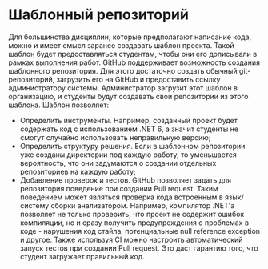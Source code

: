 # Шаблонный репозиторий

Для большинства дисциплин, которые предполагают написание кода, можно и имеет смысл заранее создавать шаблон проекта.
Такой шаблон будет предоставляться студентам, чтобы они его дописывали в рамках выполнения работ. GitHub поддерживает
возможность создания шаблонного репозитория. Для этого достаточно создать обычный git-репозиторий, загрузить его на
GitHub и предоставить ссылку администратору системы. Администратор загрузит этот шаблон в организацию, и студенты будут
создавать свои репозитории из этого шаблона. Шаблон позволяет:

- Определить инструменты. Например, созданный проект будет содержать код с использованием .NET 6, а значит студенты не
  смогут случайно использовать неправильную версию;
- Определить структуру решения. Если в шаблонном репозитории уже созданы директории под каждую работу, то уменьшается
  вероятность, что они задумаются о создании отдельных репозиториев на каждую работу;
- Добавление проверок и тестов. GitHub позволяет задать для репозитория поведение при создании Pull request. Таким
  поведением может являться проверка кода встроенным в язык/систему сборки анализатором. Например, компилятор .NET'а
  позволяет не только проверить, что проект не содержит ошибок компиляции, но и сразу получить предупреждения о проблемах
  в коде - нарушения код стайла, потенциальные null reference exception и другое. Также используя CI можно настроить
  автоматический запуск тестов при создании Pull request. Это даст гарантию того, что студент загружает правильный код.
